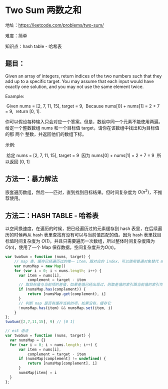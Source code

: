 # Two Sum 两数之和
地址：https://leetcode.com/problems/two-sum/

难度：简单

知识点：hash table - 哈希表



## 题目：

Given an array of integers, return indices of the two numbers such that they add up to a specific target.
You may assume that each input would have exactly one solution, and you may not use the same element twice.

Example:

​	Given nums = [2, 7, 11, 15], target = 9,
​	Because nums[0] + nums[1] = 2 + 7 = 9,
​	return [0, 1].

你可以假设每种输入只会对应一个答案。但是，数组中同一个元素不能使用两遍。
给定一个整数数组 nums 和一个目标值 target，请你在该数组中找出和为目标值的那 两个 整数，并返回他们的数组下标。

示例:

​	给定 nums = [2, 7, 11, 15], target = 9
​	因为 nums[0] + nums[1] = 2 + 7 = 9
​	所以返回 [0, 1]



## 方法一：暴力解法

嵌套遍历数组，然后一一匹对，直到找到目标结果。但时间复杂度为 $O(n^2)$，不推荐使用。



## 方法二：HASH TABLE - 哈希表

以空间换速度，在遍历的时候，把已经遍历过的元素缓存到 hash 表里，在后续遍历的时候再从 hash 表里查找有没有可以与当前值匹配的值。因为 hash 表里找目标值时间复杂度为 $O(1)$，并且只需要遍历一次数组，所以整体时间复杂度降为 $O(n)$，使用了一个 Map 保存数据，空间复杂度升为$O(n)$。



```javascript
var twoSum = function (nums, target) {
    // map 表，缓存已经遍历过的唯一 item，跟对应的 index，可以使用普通对象替代 map
    var numsMap = new Map()
    for (var i = 0; i < nums.length; i++) {
      var item = nums[i],
          complement = target - item
      // 取目标值与当前项的差值，如果差值已经出现过，则取差值的索引跟当前值的索引作为结果
      if (numsMap.has(complement)) {
          return [numsMap.get(complement), i]
      }
      // 判断 map 是否有缓存当前的项，如果没有，缓存它
      !numsMap.has(item) && numsMap.set(item, i)
    }
};
twoSum([2,7,11,15], 9) // [0 1]
```
```javascript
// es5 语法
var twoSum = function (nums, target) {
  var numsMap = {}
  for (var i = 0; i < nums.length; i++) {
      var item = nums[i],
          complement = target - item
      if (numsMap[complement] != undefined) {
          return [numsMap[complement], i]
      }
      numsMap[item] = i
  }
};
```

